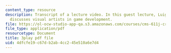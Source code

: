 ```yaml
---
content_type: resource
description: Transcript of a lecture video. In this guest lecture, Luigi Guatieri
  discusses visual artists in game development.
file: https://ol-ocw-studio-app-qa.s3.amazonaws.com/courses/cms-611j-creating-video-games-fall-2014/4dfcfe19c67db2ab4cc245e510a6e7d4_gQHbZlo4Exo.pdf
file_type: application/pdf
resourcetype: Document
title: 3play pdf file
uid: 4dfcfe19-c67d-b2ab-4cc2-45e510a6e7d4
---
```

